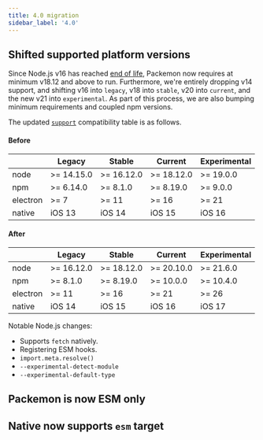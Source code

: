 ```yaml
---
title: 4.0 migration
sidebar_label: '4.0'
---
```


## Shifted supported platform versions

Since Node.js v16 has reached [end of life](https://nodejs.org/en/about/releases/), Packemon now
requires at minimum v18.12 and above to run. Furthermore, we're entirely dropping v14 support, and
shifting v16 into `legacy`, v18 into `stable`, v20 into `current`, and the new v21 into
`experimental`. As part of this process, we are also bumping minimum requirements and coupled npm
versions.

The updated [`support`](../config.md#support) compatibility table is as follows.

#### Before

|          | Legacy     | Stable     | Current    | Experimental |
| -------- | ---------- | ---------- | ---------- | ------------ |
| node     | >= 14.15.0 | >= 16.12.0 | >= 18.12.0 | >= 19.0.0    |
| npm      | >= 6.14.0  | >= 8.1.0   | >= 8.19.0  | >= 9.0.0     |
| electron | >= 7       | >= 11      | >= 16      | >= 21        |
| native   | iOS 13     | iOS 14     | iOS 15     | iOS 16       |

#### After

|          | Legacy     | Stable     | Current    | Experimental |
| -------- | ---------- | ---------- | ---------- | ------------ |
| node     | >= 16.12.0 | >= 18.12.0 | >= 20.10.0 | >= 21.6.0    |
| npm      | >= 8.1.0   | >= 8.19.0  | >= 10.0.0  | >= 10.4.0    |
| electron | >= 11      | >= 16      | >= 21      | >= 26        |
| native   | iOS 14     | iOS 15     | iOS 16     | iOS 17       |

Notable Node.js changes:

- Supports `fetch` natively.
- Registering ESM hooks.
- `import.meta.resolve()`
- `--experimental-detect-module`
- `--experimental-default-type`

## Packemon is now ESM only

## Native now supports `esm` target
